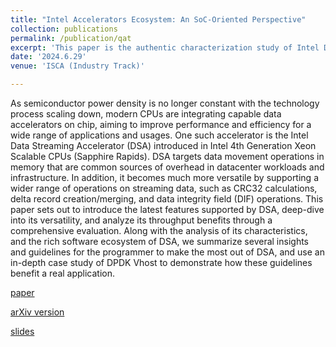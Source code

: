 ```yaml
---
title: "Intel Accelerators Ecosystem: An SoC-Oriented Perspective"
collection: publications
permalink: /publication/qat
excerpt: 'This paper is the authentic characterization study of Intel Data Streaming Accelerator (DSA) in modern Intel Xeon Scalable Processors. It provides introduction, performance analysis, optimization guide, ecosystem, and real use cases of DSA. [paper](https://dl.acm.org/doi/abs/10.1145/3620665.3640401)  [arXiv version](https://arxiv.org/abs/2305.02480) [slides](https://YifanYuan3.github.io/files/dsa-asplos24.pptx)'
date: '2024.6.29'
venue: 'ISCA (Industry Track)'

---
```


As semiconductor power density is no longer constant with the technology process scaling down, modern CPUs are integrating capable data accelerators on chip, aiming to improve performance and efficiency for a wide range of applications and usages. One such accelerator is the Intel Data Streaming Accelerator (DSA) introduced in Intel 4th Generation Xeon Scalable CPUs (Sapphire Rapids). DSA targets data movement operations in memory that are common sources of overhead in datacenter workloads and infrastructure. In addition, it becomes much more versatile by supporting a wider range of operations on streaming data, such as CRC32 calculations, delta record creation/merging, and data integrity field (DIF) operations. This paper sets out to introduce the latest features supported by DSA, deep-dive into its versatility, and analyze its throughput benefits through a comprehensive evaluation. Along with the analysis of its characteristics, and the rich software ecosystem of DSA, we summarize several insights and guidelines for the programmer to make the most out of DSA, and use an in-depth case study of DPDK Vhost to demonstrate how these guidelines benefit a real application.

[paper](https://dl.acm.org/doi/abs/10.1145/3620665.3640401)

[arXiv version](https://arxiv.org/abs/2305.02480)

[slides](https://YifanYuan3.github.io/files/dsa-asplos24.pptx)
